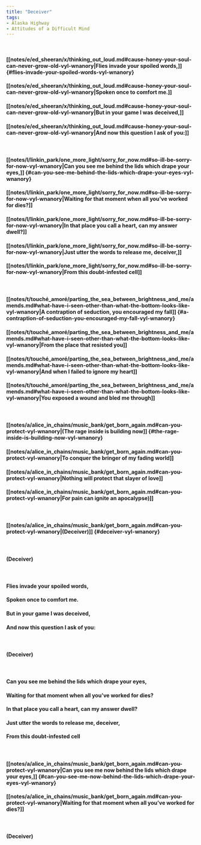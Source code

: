 ```yaml
---
title: "Deceiver"
tags:
- Alaska Highway
- Attitudes of a Difficult Mind
---
```

&nbsp;
#### [[notes/e/ed_sheeran/x/thinking_out_loud.md#cause-honey-your-soul-can-never-grow-old-vyl-wnanory|Flies invade your spoiled words,]] {#flies-invade-your-spoiled-words-vyl-wnanory}
#### [[notes/e/ed_sheeran/x/thinking_out_loud.md#cause-honey-your-soul-can-never-grow-old-vyl-wnanory|Spoken once to comfort me.]]
#### [[notes/e/ed_sheeran/x/thinking_out_loud.md#cause-honey-your-soul-can-never-grow-old-vyl-wnanory|But in your game I was deceived,]]
#### [[notes/e/ed_sheeran/x/thinking_out_loud.md#cause-honey-your-soul-can-never-grow-old-vyl-wnanory|And now this question I ask of you:]]
&nbsp;
#### [[notes/l/linkin_park/one_more_light/sorry_for_now.md#so-ill-be-sorry-for-now-vyl-wnanory|Can you see me behind the lids which drape your eyes,]] {#can-you-see-me-behind-the-lids-which-drape-your-eyes-vyl-wnanory}
#### [[notes/l/linkin_park/one_more_light/sorry_for_now.md#so-ill-be-sorry-for-now-vyl-wnanory|Waiting for that moment when all you've worked for dies?]]
#### [[notes/l/linkin_park/one_more_light/sorry_for_now.md#so-ill-be-sorry-for-now-vyl-wnanory|In that place you call a heart, can my answer dwell?]]
#### [[notes/l/linkin_park/one_more_light/sorry_for_now.md#so-ill-be-sorry-for-now-vyl-wnanory|Just utter the words to release me, deceiver,]]
#### [[notes/l/linkin_park/one_more_light/sorry_for_now.md#so-ill-be-sorry-for-now-vyl-wnanory|From this doubt-infested cell]]
&nbsp;
#### [[notes/t/touché_amoré/parting_the_sea_between_brightness_and_me/amends.md#what-have-i-seen-other-than-what-the-bottom-looks-like-vyl-wnanory|A contraption of seduction, you encouraged my fall]] {#a-contraption-of-seduction-you-encouraged-my-fall-vyl-wnanory}
#### [[notes/t/touché_amoré/parting_the_sea_between_brightness_and_me/amends.md#what-have-i-seen-other-than-what-the-bottom-looks-like-vyl-wnanory|From the place that resisted you]]
#### [[notes/t/touché_amoré/parting_the_sea_between_brightness_and_me/amends.md#what-have-i-seen-other-than-what-the-bottom-looks-like-vyl-wnanory|And when I failed to ignore my heart]]
#### [[notes/t/touché_amoré/parting_the_sea_between_brightness_and_me/amends.md#what-have-i-seen-other-than-what-the-bottom-looks-like-vyl-wnanory|You exposed a wound and bled me through]]
&nbsp;
#### [[notes/a/alice_in_chains/music_bank/get_born_again.md#can-you-protect-vyl-wnanory|(The rage inside is building now]] {#the-rage-inside-is-building-now-vyl-wnanory}
#### [[notes/a/alice_in_chains/music_bank/get_born_again.md#can-you-protect-vyl-wnanory|To conquer the bringer of my fading world]]
#### [[notes/a/alice_in_chains/music_bank/get_born_again.md#can-you-protect-vyl-wnanory|Nothing will protect that slayer of love]]
#### [[notes/a/alice_in_chains/music_bank/get_born_again.md#can-you-protect-vyl-wnanory|For pain can ignite an apocalypse)]]
&nbsp;
#### [[notes/a/alice_in_chains/music_bank/get_born_again.md#can-you-protect-vyl-wnanory|(Deceiver)]] {#deceiver-vyl-wnanory}
&nbsp;
#### (Deceiver)
&nbsp;
#### Flies invade your spoiled words,
#### Spoken once to comfort me.
#### But in your game I was deceived,
#### And now this question I ask of you:
&nbsp;
#### (Deceiver)
&nbsp;
#### Can you see me behind the lids which drape your eyes,
#### Waiting for that moment when all you've worked for dies?
#### In that place you call a heart, can my answer dwell?
#### Just utter the words to release me, deceiver,
#### From this doubt-infested cell
&nbsp;
#### [[notes/a/alice_in_chains/music_bank/get_born_again.md#can-you-protect-vyl-wnanory|Can you see me now behind the lids which drape your eyes,]] {#can-you-see-me-now-behind-the-lids-which-drape-your-eyes-vyl-wnanory}
#### [[notes/a/alice_in_chains/music_bank/get_born_again.md#can-you-protect-vyl-wnanory|Waiting for that moment when all you've worked for dies?]]
&nbsp;
#### (Deceiver)
